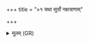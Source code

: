 +++
title = "०१ यथा सूर्यो नक्षत्राणाम्"

+++
<details><summary>मूलम् (GR)</summary>

यथा सूर्यो नक्षत्राणां  
वर्चांसि युवते दिवः ।  
एवा सपत्नानाम् अहं  
वर्च इन्द्रियम् आ ददे ॥
</details>
